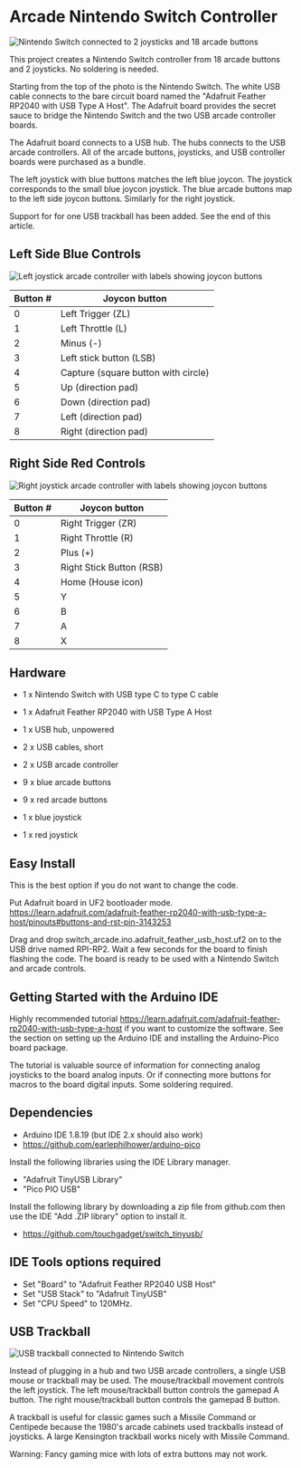 # Arcade Nintendo Switch Controller

![Nintendo Switch connected to 2 joysticks and 18 arcade buttons](./images/system_photo.jpg)

This project creates a Nintendo Switch controller from 18 arcade buttons and 2
joysticks. No soldering is needed.

Starting from the top of the photo is the Nintendo Switch. The white USB cable
connects to the bare circuit board named the "Adafruit Feather RP2040 with USB
Type A Host". The Adafruit board provides the secret sauce to bridge the
Nintendo Switch and the two USB arcade controller boards.

The Adafruit board connects to a USB hub. The hubs connects to the USB arcade
controllers. All of the arcade buttons, joysticks, and USB controller
boards were purchased as a bundle.

The left joystick with blue buttons matches the left blue joycon. The joystick
corresponds to the small blue joycon joystick. The blue arcade buttons map to
the left side joycon buttons. Similarly for the right joystick.

Support for for one USB trackball has been added. See the end of this article.

## Left Side Blue Controls

![Left joystick arcade controller with labels showing joycon buttons](./images/left_blue.jpg)

Button #|Joycon button
--------|-------------
0       |Left Trigger (ZL)
1       |Left Throttle (L)
2       |Minus (-)
3       |Left stick button (LSB)
4       |Capture (square button with circle)
5       |Up (direction pad)
6       |Down (direction pad)
7       |Left (direction pad)
8       |Right (direction pad)

## Right Side Red Controls

![Right joystick arcade controller with labels showing joycon buttons](./images/right_red.jpg)

Button #|Joycon button
--------|-------------
0       |Right Trigger (ZR)
1       |Right Throttle (R)
2       |Plus (+)
3       |Right Stick Button (RSB)
4       |Home (House icon)
5       |Y
6       |B
7       |A
8       |X

## Hardware

* 1 x Nintendo Switch with USB type C to type C cable

* 1 x Adafruit Feather RP2040 with USB Type A Host

* 1 x USB hub, unpowered

* 2 x USB cables, short

* 2 x USB arcade controller

* 9 x blue arcade buttons

* 9 x red arcade buttons

* 1 x blue joystick

* 1 x red joystick

## Easy Install

This is the best option if you do not want to change the code.

Put Adafruit board in UF2 bootloader mode. https://learn.adafruit.com/adafruit-feather-rp2040-with-usb-type-a-host/pinouts#buttons-and-rst-pin-3143253

Drag and drop switch_arcade.ino.adafruit_feather_usb_host.uf2 on to the USB
drive named RPI-RP2. Wait a few seconds for the board to finish flashing the
code. The board is ready to be used with a Nintendo Switch and arcade controls.

## Getting Started with the Arduino IDE

Highly recommended tutorial https://learn.adafruit.com/adafruit-feather-rp2040-with-usb-type-a-host
if you want to customize the software. See the section on setting up the Arduino
IDE and installing the Arduino-Pico board package.

The tutorial is valuable source of information for connecting analog joysticks
to the board analog inputs. Or if connecting more buttons for macros to the
board digital inputs. Some soldering required.

## Dependencies

* Arduino IDE 1.8.19 (but IDE 2.x should also work)
* https://github.com/earlephilhower/arduino-pico

Install the following libraries using the IDE Library manager.

* "Adafruit TinyUSB Library"
* "Pico PIO USB"

Install the following library by downloading a zip file from github.com then
use the IDE "Add .ZIP library" option to install it.

* https://github.com/touchgadget/switch_tinyusb/

## IDE Tools options required

* Set "Board" to "Adafruit Feather RP2040 USB Host"
* Set "USB Stack" to "Adafruit TinyUSB"
* Set "CPU Speed" to 120MHz.

## USB Trackball

![USB trackball connected to Nintendo Switch](./images/trackball.jpg)

Instead of plugging in a hub and two USB arcade controllers, a single USB mouse
or trackball may be used. The mouse/trackball movement controls the left
joystick. The left mouse/trackball button controls the gamepad A button. The
right mouse/trackball button controls the gamepad B button.

A trackball is useful for classic games such a Missile Command or Centipede
because the 1980's arcade cabinets used trackballs instead of joysticks. A
large Kensington trackball works nicely with Missile Command.

Warning: Fancy gaming mice with lots of extra buttons may not work.
